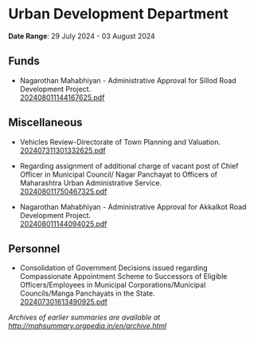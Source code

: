 # Urban Development Department

**Date Range**: 29 July 2024 - 03 August 2024


## Funds
- Nagarothan Mahabhiyan - Administrative Approval for Sillod Road Development Project.\
  [202408011144167625.pdf](https://gr.maharashtra.gov.in/Site/Upload/Government%20Resolutions/English/202408011144167625.pdf)

## Miscellaneous
- Vehicles Review-Directorate of Town Planning and Valuation.\
  [202407311301332625.pdf](https://gr.maharashtra.gov.in/Site/Upload/Government%20Resolutions/English/202407311301332625.pdf)

- Regarding assignment of additional charge of vacant post of Chief Officer in Municipal Council/ Nagar Panchayat to Officers of Maharashtra Urban Administrative Service.\
  [202408011750467325.pdf](https://gr.maharashtra.gov.in/Site/Upload/Government%20Resolutions/English/202408011750467325.pdf)

- Nagarothan Mahabhiyan - Administrative Approval for Akkalkot Road Development Project.\
  [202408011144094025.pdf](https://gr.maharashtra.gov.in/Site/Upload/Government%20Resolutions/English/202408011144094025.pdf)

## Personnel
- Consolidation of Government Decisions issued regarding Compassionate Appointment Scheme to Successors of Eligible Officers/Employees in Municipal Corporations/Municipal Councils/Manga Panchayats in the State.\
  [202407301613490925.pdf](https://gr.maharashtra.gov.in/Site/Upload/Government%20Resolutions/English/202407301613490925.pdf)


*Archives of earlier summaries are available at http://mahsummary.orgpedia.in/en/archive.html*
